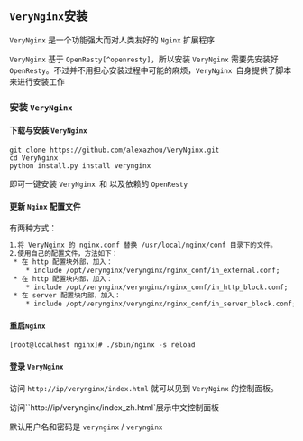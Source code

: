 ## `VeryNginx`安装

`VeryNginx` 是一个功能强大而对人类友好的 `Nginx` 扩展程序

`VeryNginx` 基于 `OpenResty[^openresty]`，所以安装 `VeryNginx` 需要先安装好 `OpenResty`。不过并不用担心安装过程中可能的麻烦，`VeryNginx `自身提供了脚本来进行安装工作

### 安装 `VeryNginx`

#### 下载与安装 `VeryNginx`

```shell
git clone https://github.com/alexazhou/VeryNginx.git
cd VeryNginx
python install.py install verynginx
```

即可一键安装 `VeryNginx `和 以及依赖的 `OpenResty`

#### 更新 `Nginx` 配置文件

有两种方式：

```tex
1.将 VeryNginx 的 nginx.conf 替换 /usr/local/nginx/conf 目录下的文件。
2.使用自己的配置文件，方法如下：
 * 在 http 配置块外部，加入：
	* include /opt/verynginx/verynginx/nginx_conf/in_external.conf;
 * 在 http 配置块内部，加入：
 	* include /opt/verynginx/verynginx/nginx_conf/in_http_block.conf;
 * 在 server 配置块内部，加入：
	* include /opt/verynginx/verynginx/nginx_conf/in_server_block.conf;
```

#### 重启`Nginx`

```shell
[root@localhost nginx]# ./sbin/nginx -s reload
```

#### 登录 `VeryNginx`

访问 `http://ip/verynginx/index.html` 就可以见到 `VeryNginx` 的控制面板。

访问``http://ip/verynginx/index_zh.html`展示中文控制面板

默认用户名和密码是 `verynginx` / `verynginx`








